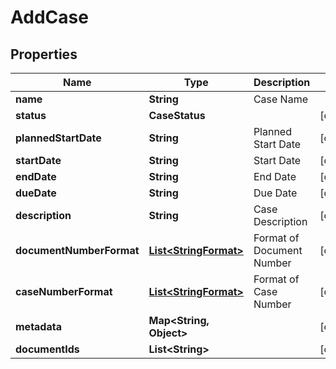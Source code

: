 

# AddCase


## Properties

| Name | Type | Description | Notes |
|------------ | ------------- | ------------- | -------------|
|**name** | **String** | Case Name |  |
|**status** | **CaseStatus** |  |  [optional] |
|**plannedStartDate** | **String** | Planned Start Date |  [optional] |
|**startDate** | **String** | Start Date |  [optional] |
|**endDate** | **String** | End Date |  [optional] |
|**dueDate** | **String** | Due Date |  [optional] |
|**description** | **String** | Case Description |  [optional] |
|**documentNumberFormat** | [**List&lt;StringFormat&gt;**](StringFormat.md) | Format of Document Number |  [optional] |
|**caseNumberFormat** | [**List&lt;StringFormat&gt;**](StringFormat.md) | Format of Case Number |  [optional] |
|**metadata** | **Map&lt;String, Object&gt;** |  |  [optional] |
|**documentIds** | **List&lt;String&gt;** |  |  [optional] |



